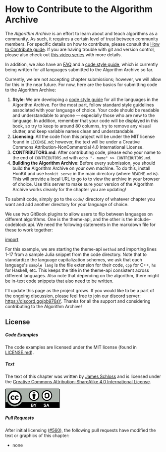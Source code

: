 # How to Contribute to the Algorithm Archive

The *Algorithm Archive* is an effort to learn about and teach algorithms as a community.
As such, it requires a certain level of trust between community members.
For specific details on how to contribute, please consult the [How to Contribute guide](https://github.com/algorithm-archivists/algorithm-archive/wiki/How-to-Contribute).
If you are having trouble with git and version control, please also check out [this video series](https://www.youtube.com/playlist?list=PL5NSPcN6fRq2vwgdb9noJacF945CeBk8x) with more details.

In addition, we also have an [FAQ](https://github.com/algorithm-archivists/algorithm-archive/wiki/FAQ) and a [code style guide](https://github.com/algorithm-archivists/algorithm-archive/wiki/Code-style-guide), which is currently being written for all languages submitted to the Algorithm Archive so far.

Currently, we are not accepting chapter submissions; however, we will allow for this in the near future.
For now, here are the basics for submitting code to the Algorithm Archive:

1. **Style**: We are developing a [code style guide](https://github.com/algorithm-archivists/algorithm-archive/wiki/Code-style-guide) for all the languages in the Algorithm Archive. For the most part, follow standard style guidelines associated with your language of choice. Your code should be readable and understandable to anyone -- especially those who are new to the language. In addition, remember that your code will be displayed in this book, so try to keep to around 80 columns, try to remove any visual clutter, and keep variable names clean and understandable.
2. **Licensing**: All the code from this project will be under the MIT license found in `LICENSE.md`; however, the text will be under a Creative Commons Attribution-NonCommercial 4.0 International License.
3. **CONTRIBUTORS.md**: After contributing code, please echo your name to the end of `CONTRIBUTORS.md` with `echo "- name" >> CONTRIBUTORS.md`.
4. **Building the Algorithm Archive**: Before every submission, you should build the Algorithm Archive on your own machine. To do this, install HonKit and use `honkit serve` in the main directory (where `README.md` is). This will provide a local URL to go to to view the archive in your browser of choice. Use this server to make sure your version of the Algorithm Archive works cleanly for the chapter you are updating!

To submit code, simply go to the `code/` directory of whatever chapter you want and add another directory for your language of choice.

We use two GitBook plugins to allow users to flip between languages on different algorithms.
One is the theme-api, and the other is the include-codeblock api.
We need the following statements in the markdown file for these to work together:

[import](res/codeblock.txt)

For this example, we are starting the theme-api `method` and importing lines 1-17 from a sample Julia snippet from the code directory.
Note that to standardize the language capitalization schemes, we ask that each language's `sample lang` is the file extension for their code, `cpp` for C++, `hs` for Haskell, etc.
This keeps the title in the theme-api consistent across different languages.
Also note that depending on the algorithm, there might be in-text code snippets that also need to be written.

I'll update this page as the project grows.
If you would like to be a part of the ongoing discussion, please feel free to join our discord server: https://discord.gg/pb976sY.
Thanks for all the support and considering contributing to the Algorithm Archive!

## License

##### Code Examples

The code examples are licensed under the MIT license (found in [LICENSE.md](https://github.com/algorithm-archivists/algorithm-archive/blob/master/LICENSE.md)).

##### Text

The text of this chapter was written by [James Schloss](https://github.com/leios) and is licensed under the [Creative Commons Attribution-ShareAlike 4.0 International License](https://creativecommons.org/licenses/by-sa/4.0/legalcode).

[<p><img  class="center" src="../cc/CC-BY-SA_icon.svg" /></p>](https://creativecommons.org/licenses/by-sa/4.0/)

##### Pull Requests

After initial licensing ([#560](https://github.com/algorithm-archivists/algorithm-archive/pull/560)), the following pull requests have modified the text or graphics of this chapter:
- none
